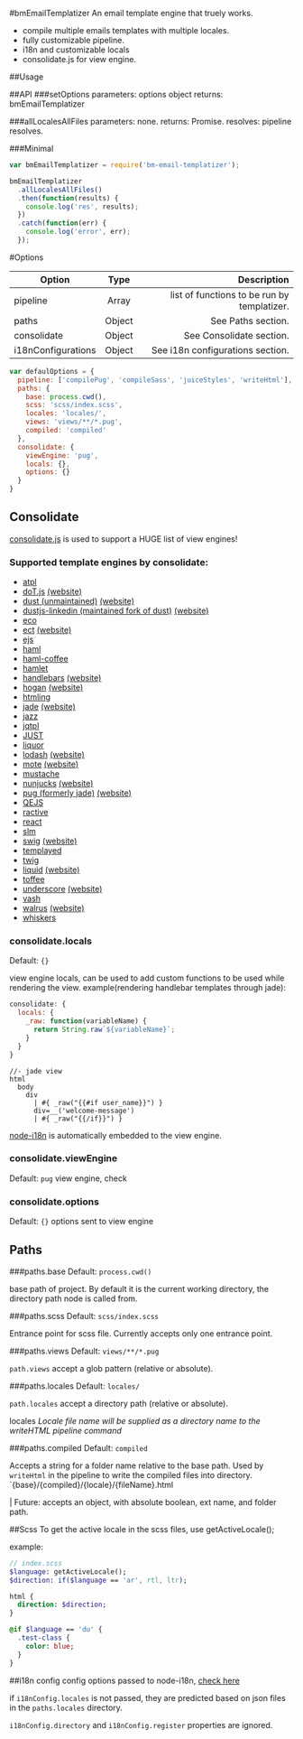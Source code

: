 #bmEmailTemplatizer
An email template engine that truely works.

- compile multiple emails templates with multiple locales.
- fully customizable pipeline.
- i18n and customizable locals
- consolidate.js for view engine.

##Usage

##API
###setOptions
  parameters: options object
  returns: bmEmailTemplatizer

<!--
###oneLocaleOneFile
  parameters: 
  returns: Promise
  resolves:

###allLocalesOneFile
  parameters: 
  returns: Promise
  resolves:
-->

###allLocalesAllFiles
  parameters: none.
  returns: Promise.
  resolves: pipeline resolves.

###Minimal
```javascript
var bmEmailTemplatizer = require('bm-email-templatizer');

bmEmailTemplatizer
  .allLocalesAllFiles()
  .then(function(results) {
    console.log('res', results);
  })
  .catch(function(err) {
    console.log('error', err);
  });
```

#Options

| Option              |   Type   |                                Description   |
| ------------------- | :------: | -------------------------------------------: |
| pipeline            | Array    | list of functions to be run by templatizer.  |
| paths               | Object   | See Paths section.                           |
| consolidate         | Object   | See Consolidate section.                     |
| i18nConfigurations  | Object   | See i18n configurations section.             |

```javascript
var defaulOptions = {
  pipeline: ['compilePug', 'compileSass', 'juiceStyles', 'writeHtml'],
  paths: {
    base: process.cwd(),
    scss: 'scss/index.scss',
    locales: 'locales/',
    views: 'views/**/*.pug',
    compiled: 'compiled'
  },
  consolidate: {
    viewEngine: 'pug',
    locals: {},
    options: {}
  }
}
```

## Consolidate
[consolidate.js](https://github.com/tj/consolidate.js) is used to support a HUGE list of view engines!

### Supported template engines by consolidate:

  - [atpl](https://github.com/soywiz/atpl.js)
  - [doT.js](https://github.com/olado/doT) [(website)](http://olado.github.io/doT/)
  - [dust (unmaintained)](https://github.com/akdubya/dustjs) [(website)](http://akdubya.github.com/dustjs/)
  - [dustjs-linkedin (maintained fork of dust)](https://github.com/linkedin/dustjs) [(website)](http://linkedin.github.io/dustjs/)
  - [eco](https://github.com/sstephenson/eco)
  - [ect](https://github.com/baryshev/ect) [(website)](http://ectjs.com/)
  - [ejs](https://github.com/visionmedia/ejs)
  - [haml](https://github.com/visionmedia/haml.js)
  - [haml-coffee](https://github.com/9elements/haml-coffee)
  - [hamlet](https://github.com/gregwebs/hamlet.js)
  - [handlebars](https://github.com/wycats/handlebars.js/) [(website)](http://handlebarsjs.com/)
  - [hogan](https://github.com/twitter/hogan.js) [(website)](http://twitter.github.com/hogan.js/)
  - [htmling](https://github.com/codemix/htmling)
  - [jade](https://github.com/visionmedia/jade) [(website)](http://jade-lang.com/)
  - [jazz](https://github.com/shinetech/jazz)
  - [jqtpl](https://github.com/kof/jqtpl)
  - [JUST](https://github.com/baryshev/just)
  - [liquor](https://github.com/chjj/liquor)
  - [lodash](https://github.com/bestiejs/lodash) [(website)](http://lodash.com/)
  - [mote](https://github.com/satchmorun/mote) [(website)](http://satchmorun.github.io/mote/)
  - [mustache](https://github.com/janl/mustache.js)
  - [nunjucks](https://github.com/mozilla/nunjucks) [(website)](https://mozilla.github.io/nunjucks)
  - [pug (formerly jade)](https://github.com/pugjs/pug) [(website)](http://jade-lang.com/)
  - [QEJS](https://github.com/jepso/QEJS)
  - [ractive](https://github.com/Rich-Harris/Ractive)
  - [react](https://github.com/facebook/react)
  - [slm](https://github.com/slm-lang/slm)
  - [swig](https://github.com/paularmstrong/swig) [(website)](http://paularmstrong.github.com/swig/)
  - [templayed](http://archan937.github.com/templayed.js/)
  - [twig](https://github.com/justjohn/twig.js)
  - [liquid](https://github.com/leizongmin/tinyliquid) [(website)](http://liquidmarkup.org/)
  - [toffee](https://github.com/malgorithms/toffee)
  - [underscore](https://github.com/documentcloud/underscore) [(website)](http://underscorejs.org/#template)
  - [vash](https://github.com/kirbysayshi/vash)
  - [walrus](https://github.com/jeremyruppel/walrus) [(website)](http://documentup.com/jeremyruppel/walrus/)
  - [whiskers](https://github.com/gsf/whiskers.js)

### consolidate.locals
Default: `{}`

view engine locals, can be used to add custom functions to be used while rendering the view.
example(rendering handlebar templates through jade):
```javascript
consolidate: {
  locals: {
    _raw: function(variableName) {
      return String.raw`${variableName}`;
    }
  }
}
```
```jade
//- jade view
html
  body
    div
      | #{ _raw("{{#if user_name}}") }
      div=__('welcome-message')
      | #{ _raw("{{/if}}") }
```

[node-i18n](https://github.com/mashpie/i18n-node) is automatically embedded to the view engine.

### consolidate.viewEngine
Default: `pug`
view engine, check

### consolidate.options
Default: `{}`
options sent to view engine

## Paths
###paths.base
Default: `process.cwd()`

base path of project.
By default it is the current working directory, the directory path node is called from.

###paths.scss
Default: `scss/index.scss`

Entrance point for scss file. Currently accepts only one entrance point.

###paths.views
Default: `views/**/*.pug`

`path.views` accept a glob pattern (relative or absolute).

###paths.locales
Default: `locales/`

`path.locales` accept a directory path (relative or absolute).

locales 
*Locale file name will be supplied as a directory name to the writeHTML pipeline command*

###paths.compiled
Default: `compiled`

Accepts a string for a folder name relative to the base path.
Used by `writeHtml` in the pipeline to write the compiled files into directory.
`{base}/{compiled}/{locale}/{fileName}.html

| Future: accepts an object, with absolute boolean, ext name, and folder path.


##Scss
To get the active locale in the scss files, use getActiveLocale();

example:
```sass
// index.scss
$language: getActiveLocale();
$direction: if($language == 'ar', rtl, ltr);

html {
  direction: $direction;
}

@if $language == 'du' {
  .test-class {
    color: blue;
  }
}
```
##i18n config
config options passed to node-i18n, [check here](https://github.com/mashpie/i18n-node#i18nconfigure)

if `i18nConfig.locales` is not passed, they are predicted based on json files in the `paths.locales` directory.

`i18nConfig.directory` and `i18nConfig.register` properties are ignored.
